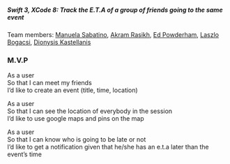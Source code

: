 ##### Swift 3, XCode 8: Track the E.T.A of a group of friends going to the same event
Team members: [Manuela Sabatino](https://github.com/ManuCiao), [Akram Rasikh](https://github.com/AkramRasikh), [Ed Powderham](https://github.com/powderham), [Laszlo Bogacsi](https://github.com/LaszloBogacsi), [Dionysis Kastellanis](https://github.com/diok22)




### M.V.P  

As a user  
So that I can meet my friends  
I’d like to create an event (title, time, location)  


As a user  
So that I can see the location of everybody in the session  
I’d like to use google maps and pins on the map  


As a user  
So that I can know who is going to be late or not  
I’d like to get a notification given that he/she has an e.t.a later than the event’s time  
